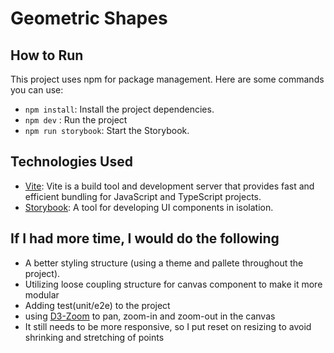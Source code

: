 # Geometric Shapes


## How to Run

This project uses npm for package management. Here are some commands you can use:

- `npm install`: Install the project dependencies.
- `npm dev` : Run the project
- `npm run storybook`: Start the Storybook.

## Technologies Used

- [Vite](https://vitejs.dev/): Vite is a build tool and development server that provides fast and efficient bundling for JavaScript and TypeScript projects.
- [Storybook](https://storybook.js.org/): A tool for developing UI components in isolation.

## If I had more time, I would do the following

- A better styling structure (using a theme and pallete throughout the project).
- Utilizing loose coupling structure for canvas component to make it more modular
- Adding test(unit/e2e) to the project
- using [D3-Zoom](https://d3js.org/d3-zoom) to pan, zoom-in and zoom-out in the canvas
- It still needs to be more responsive, so I put reset on resizing to avoid shrinking and stretching of points